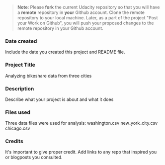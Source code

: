 >**Note**: Please **fork** the current Udacity repository so that you will have a **remote** repository in **your** Github account. Clone the remote repository to your local machine. Later, as a part of the project "Post your Work on Github", you will push your proposed changes to the remote repository in your Github account.

### Date created
Include the date you created this project and README file.

### Project Title
Analyzing bikeshare data from three cities

### Description
Describe what your project is about and what it does

### Files used
Three data files were used for analysis: 
washington.csv
new_york_city.csv
chicago.csv

### Credits
It's important to give proper credit. Add links to any repo that inspired you or blogposts you consulted.

